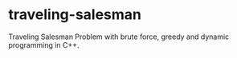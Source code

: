 # traveling-salesman
Traveling Salesman Problem with brute force, greedy and dynamic programming in C++.

